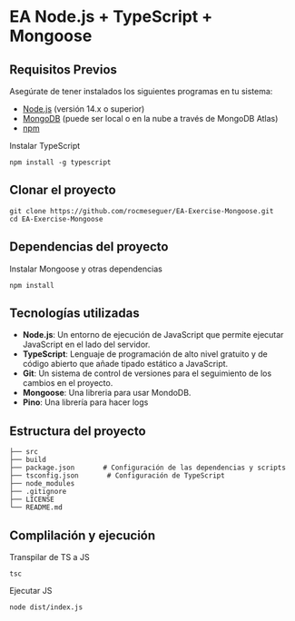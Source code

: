 # EA Node.js + TypeScript + Mongoose

## Requisitos Previos

Asegúrate de tener instalados los siguientes programas en tu sistema:

- [Node.js](https://nodejs.org/) (versión 14.x o superior)
- [MongoDB](https://www.mongodb.com/) (puede ser local o en la nube a través de MongoDB Atlas)
- [npm](https://www.npmjs.com/) 

Instalar TypeScript
```
npm install -g typescript
```

## Clonar el proyecto

```
git clone https://github.com/rocmeseguer/EA-Exercise-Mongoose.git
cd EA-Exercise-Mongoose
```

## Dependencias del proyecto

Instalar Mongoose y otras dependencias
```
npm install
```

## Tecnologías utilizadas

- **Node.js**: Un entorno de ejecución de JavaScript que permite ejecutar JavaScript en el lado del servidor.
- **TypeScript**: Lenguaje de programación de alto nivel gratuito y de código abierto que añade tipado estático a JavaScript.
- **Git**: Un sistema de control de versiones para el seguimiento de los cambios en el proyecto.
- **Mongoose**: Una libreria para usar MondoDB.
- **Pino**: Una librería para hacer logs


## Estructura del proyecto

```
├── src
├── build
├── package.json       # Configuración de las dependencias y scripts
├── tsconfig.json       # Configuración de TypeScript
├── node_modules
├── .gitignore
├── LICENSE
└── README.md
```

## Complilación y ejecución

Transpilar de TS a JS
```
tsc 
```

Ejecutar JS
```
node dist/index.js
```